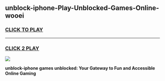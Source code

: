 
## unblock-iphone-Play-Unblocked-Games-Online-wooei
<h3>
<a href="https://premium76.site?title=unblock-iphone&ref=25A">CLICK TO PLAY</a></h3>
<hr>

<h3>
<a href="https://premium76.site?title=unblock-iphone&ref=25A">CLICK 2 PLAY</a>
  
</h3>

<a href="https://premium76.site?title=unblock-iphone&ref=25A"><img src="https://clearcache.store/games.png"></a>


**unblock-iphone games unblocked: Your Gateway to Fun and Accessible Online Gaming**

